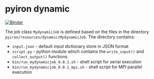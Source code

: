 # pyiron dynamic 
[![Binder](https://mybinder.org/badge_logo.svg)](https://mybinder.org/v2/gh/jan-janssen/pyiron-dynamic-executable/HEAD)

The job class `MydynamicJob` is defined based on the files in the directory `pyiron/resources/dynamic/MydynamicJob`. The directory contains: 

- `input.json` - default input dictionary store in JSON format
- `script.py` - python module which contains the `write_input()` and `collect_output()` functions
- `bin/run_mydynamicjob_0.0.1.sh` - shell script for serial execution
- `bin/run_mydynamicjob_0.0.1_mpi.sh` - shell script for MPI parallel execution

